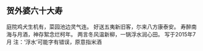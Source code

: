 ## 贺外婆六十大寿
庭院鸡犬生机有，菜园池边灵气连。
好送五夷新旧客，尓来八方康泰安。
寿醉南海与月酒，神存絮念烂柯年。
两言冬风温新柳，一锅浮水润心田。
写于2015年7月
注：‘浮水’可能字有错误，原意指米酒
